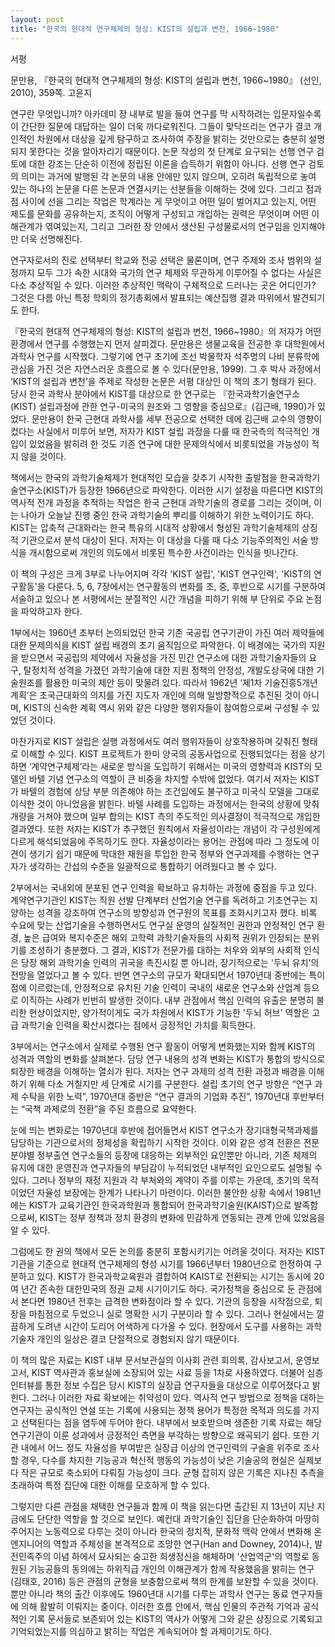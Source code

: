 ```yaml
---
layout: post
title: "한국의 현대적 연구체제의 형성: KIST의 설립과 변천, 1966~1980"
---
```


서평

문만용, 『한국의 현대적 연구체제의 형성: KIST의 설립과 변천, 1966~1980』 (선인, 2010), 359쪽. 고윤지

 연구란 무엇입니까? 아카데미 장 내부로 발을 들여 연구를 막 시작하려는 입문자일수록 이 간단한 질문에 대답하는 일이 더욱 까다로워진다. 그들이 맞닥뜨리는 연구가 결코 개인적인 차원에서 대상을 깊게 탐구하고 조사하여 주장을 밝히는 것만으로는 충분히 설명되지 못한다는 것을 알아차리기 때문이다. 논문 작성의 첫 단계로 요구되는 선행 연구 검토에 대한 강조는 단순히 이전에 정립된 이론을 습득하기 위함이 아니다. 선행 연구 검토의 의미는 과거에 발행된 각 논문의 내용 안에만 있지 않으며, 오히려 독립적으로 놓여 있는 하나의 논문을 다른 논문과 연결시키는 선분들을 이해하는 것에 있다. 그리고 점과 점 사이에 선을 그리는 작업은 학계라는 게 무엇이고 어떤 일이 벌어지고 있는지, 어떤 제도를 문화를 공유하는지, 조직이 어떻게 구성되고 개입하는 권력은 무엇이며 어떤 이해관계가 엮여있는지, 그리고 그러한 장 안에서 생산된 구성물로서의 연구임을 인지해야만 더욱 선명해진다.

 연구자로서의 진로 선택부터 학교와 전공 선택은 물론이며, 연구 주제와 조사 범위의 설정까지 모두 그가 속한 시대와 국가의 연구 체제와 무관하게 이루어질 수 없다는 사실은 다소 추상적일 수 있다. 이러한 추상적인 맥락이 구체적으로 드러나는 곳은 어디인가? 그것은 다름 아닌 특정 학회의 정기총회에서 발표되는 예산집행 결과 따위에서 발견되기도 한다.

 『한국의 현대적 연구체제의 형성: KIST의 설립과 변천, 1966~1980』의 저자가 어떤 환경에서 연구를 수행했는지 먼저 살피겠다. 문만용은 생물교육을 전공한 후 대학원에서 과학사 연구를 시작했다. 그렇기에 연구 초기에 조선 박물학자 석주명의 나비 분류학에 관심을 가진 것은 자연스러운 흐름으로 볼 수 있다(문만용, 1999). 그 후 박사 과정에서 ‘KIST의 설립과 변천’을 주제로 작성한 논문은 서평 대상인 이 책의 초기 형태가 된다. 당시 한국 과학사 분야에서 KIST를 대상으로 한 연구로는 『한국과학기술연구소(KIST) 설립과정에 관한 연구-미국의 원조와 그 영향을 중심으로』(김근배, 1990)가 있었다. 문만용이 한국 근현대 과학사를 세부 전공으로 선택한 데에 김근배 교수의 영향이 컸다는 사실에서 미루어 보면, 저자가 KIST 설립 과정을 다룰 때 한국측의 적극적인 개입이 있었음을 밝히려 한 것도 기존 연구에 대한 문제의식에서 비롯되었을 가능성이 적지 않을 것이다.

 책에서는 한국의 과학기술체제가 현대적인 모습을 갖추기 시작한 출발점을 한국과학기술연구소(KIST)가 등장한 1966년으로 파악한다. 이러한 시기 설정을 따른다면 KIST의 역사적 전개 과정을 추적하는 작업은 한국 근현대 과학기술의 경로를 그리는 것이며, 이는 나아가 오늘날 진행 중인 한국 과학기술의 뿌리를 이해하기 위한 노력이기도 하다. KIST는 압축적 근대화라는 한국 특유의 시대적 상황에서 형성된 과학기술체제의 상징적 기관으로서 분석 대상이 된다. 저자는 이 대상을 다룰 때 다소 기능주의적인 서술 방식을 개시함으로써 개인의 의도에서 비롯된 특수한 사건이라는 인식을 빗나간다.

 이 책의 구성은 크게 3부로 나누어지며 각각 'KIST 설립', 'KIST 연구인력', 'KIST의 연구활동'을 다룬다. 5, 6, 7장에서는 연구활동의 변화를 초, 중, 후반으로 시기를 구분하여 서술하고 있으나 본 서평에서는 분절적인 시간 개념을 피하기 위해 부 단위로 주요 논점을 파악하고자 한다.

 1부에서는 1960년 초부터 논의되었던 한국 기존 국공립 연구기관이 가진 여러 제약들에 대한 문제의식을 KIST 설립 배경의 초기 움직임으로 파악한다. 이 배경에는 국가의 지원을 받으면서 국공립의 제약에서 자율성을 가진 민간 연구소에 대한 과학기술자들의 요구, 탈정치적 성격을 가졌던 과학기술에 대한 지원 정책의 안정성, 개발도상국에 대한 기술원조를 활용한 미국의 제안 등이 맞물려 있다. 따라서 1962년 ‘제1차 기술진흥5개년계획’은 조국근대화의 의지를 가진 지도자 개인에 의해 일방향적으로 추진된 것이 아니며, KIST의 신속한 계획 역시 위와 같은 다양한 행위자들이 참여함으로써 구성될 수 있었던 것이다.

 마찬가지로 KIST 설립은 실행 과정에서도 여러 행위자들이 상호작용하며 갖춰진 형태로 이해할 수 있다. KIST 프로젝트가 한미 양국의 공동사업으로 진행되었다는 점을 상기하면 ‘계약연구체제’라는 새로운 방식을 도입하기 위해서는 미국의 영향력과 KIST의 모델인 바텔 기념 연구소의 역할이 큰 비중을 차지할 수밖에 없었다. 여기서 저자는 KIST가 바텔의 경험에 상당 부분 의존해야 하는 조건임에도 불구하고 미국식 모델을 그대로 이식한 것이 아니었음을 밝힌다. 바텔 사례를 도입하는 과정에서는 한국의 상황에 맞춰 개량을 거쳐야 했으며 일부 합의는 KIST 측의 주도적인 의사결정이 적극적으로 개입한 결과였다. 또한 저자는 KIST가 추구했던 원칙에서 자율성이라는 개념이 각 구성원에게 다르게 해석되었음에 주목하기도 한다. 자율성이라는 용어는 관점에 따라 그 정도에 이견이 생기기 쉽기 때문에 막대한 재원을 투입한 한국 정부와 연구과제를 수행하는 연구자가 생각하는 간섭의 수준을 일괄적으로 통합하기 어려웠다고 볼 수 있다.

 2부에서는 국내외에 분포된 연구 인력을 확보하고 유치하는 과정에 중점을 두고 있다. 계약연구기관인 KIST는 직원 선발 단계부터 산업기술 연구를 독려하고 기초연구는 지양하는 성격을 강조하여 연구소의 방향성과 연구원의 목표를 조화시키고자 했다. 비록 수요에 맞는 산업기술을 수행하면서도 연구실 운영의 실질적인 권한과 안정적인 연구 환경, 높은 급여와 복지수준은 해외 고학력 과학기술자들의 사회적 권위가 인정되는 분위기를 조성하기 충분했다. 그 결과, KIST가 전문가를 대하는 처우와 외부의 사회적 인식은 당장 해외 과학기술 인력의 귀국을 촉진시킬 뿐 아니라, 장기적으로는 '두뇌 유치’의 전망을 열었다고 볼 수 있다. 반면 연구소의 규모가 확대되면서 1970년대 중반에는 특이점에 이르렀는데, 안정적으로 유치된 기술 인력이 국내의 새로운 연구소와 산업계 등으로 이직하는 사례가 빈번히 발생한 것이다. 내부 관점에서 핵심 인력의 유출은 분명히 불리한 현상이었지만, 양가적이게도 국가 차원에서 KIST가 기능한 '두뇌 허브' 역할은 고급 과학기술 인력을 확산시켰다는 점에서 긍정적인 가치를 획득한다.

 3부에서는 연구소에서 실제로 수행된 연구 활동이 어떻게 변화했는지와 함께 KIST의 성격과 역할의 변화를 살펴본다. 담당 연구 내용의 성격 변화는 KIST가 통합의 방식으로 퇴장한 배경을 이해하는 열쇠가 된다. 저자는 연구 과제의 성격 전환 과정과 배경을 이해하기 위해 다소 거칠지만 세 단계로 시기를 구분한다. 설립 초기의 연구 방향은 “연구 과제 수탁을 위한 노력”, 1970년대 중반은 “연구 결과의 기업화 추진”, 1970년대 후반부터는 “국책 과제로의 전환”을 주된 흐름으로 요약한다.

 눈에 띄는 변화로는 1970년대 후반에 접어들면서 KIST 연구소가 장기대형국책과제를 담당하는 기관으로서의 정체성을 확립하기 시작한 것이다. 이와 같은 성격 전환은 전문분야별 정부출연 연구소들의 등장에 대응하는 외부적인 요인뿐만 아니라, 기존 체제의 유지에 대한 운영진과 연구자들의 부담감이 누적되었던 내부적인 요인으로도 설명될 수 있다. 그러나 정부의 재정 지원과 각 부처와의 계약이 주를 이루는 가운데, 초기의 목적이었던 자율성 보장에는 한계가 나타나기 마련이다. 이러한 불안한 상황 속에서 1981년에는 KIST가 교육기관인 한국과학원과 통합되어 한국과학기술원(KAIST)으로 발족함으로써, KIST는 정부 정책과 정치 환경의 변화에 민감하게 연동되는 관계 안에 있었음을 알 수 있다.

 그럼에도 한 권의 책에서 모든 논의를 충분히 포함시키기는 어려울 것이다. 저자는 KIST 기관을 기준으로 현대적 연구체제의 형성 시기를 1966년부터 1980년으로 한정하여 구분하고 있다. KIST가 한국과학교육원과 결합하여 KAIST로 전환되는 시기는 동시에 20여 년간 존속한 대한민국의 정권 교체 시기이기도 하다. 국가정책을 중심으로 둔 관점에서 본다면 1980년 전후는 급격한 변화점이라 할 수 있다. 기관의 등장을 시작점으로, 퇴장을 마침점으로 두었으니 실로 명확한 시기 구분이라 할 수 있다. 그러나 현실에서는 깔끔하게 도려낸 시간이 도리어 어색하게 다가올 수 있다. 현장에서 도구를 사용하는 과학기술자 개인의 일상은 결코 단절적으로 경험되지 않기 때문이다.

 이 책의 많은 자료는 KIST 내부 문서보관실의 이사회 관련 회의록, 감사보고서, 운영보고서, KIST 역사관과 홍보실에 소장되어 있는 사료 등을 1차로 사용하였다. 더불어 심층 인터뷰를 통한 정보 수집은 당시 KIST의 실장급 연구자들을 대상으로 이루어졌다고 밝힌다. 그러나 이러한 자료 확보에는 취약성이 있다. 역사적 연구 방법으로 정책을 대하는 연구자는 공식적인 연설 또는 기록에 사용되는 정책 용어가 특정한 목적과 의도를 가지고 선택된다는 점을 염두에 두어야 한다. 내부에서 보호받으며 생존한 기록 자료는 해당 연구기관이 이룬 성과에서 긍정적인 측면을 부각하는 방향으로 왜곡되기 쉽다. 또한 기관 내에서 어느 정도 자율성을 부여받은 실장급 이상의 연구인력의 구술을 위주로 조사할 경우, 다수를 차지한 기능공과 혁신적 행동의 가능성이 낮은 기술공의 현실은 실제보다 작은 규모로 축소되어 다뤄질 가능성이 크다. 균형 잡히지 않은 기록은 지나친 추측을 초래하여 특정 집단에 대한 이해를 모호하게 할 수 있다.

 그렇지만 다른 관점을 채택한 연구들과 함께 이 책을 읽는다면 출간된 지 13년이 지난 지금에도 단단한 역할을 할 것으로 보인다. 예컨대 과학기술인 집단을 단순화하여 마땅히 주어지는 노동력으로 다루는 것이 아니라 한국의 정치적, 문화적 맥락 안에서 변화해 온 엔지니어의 역할과 주체성을 본격적으로 조망한 연구(Han and Downey, 2014)나, 발전민족주의 이념 하에서 묘사되는 숭고한 희생정신을 해체하며 '산업역군'의 역할로 동원된 기능공들의 동의에는 하위직급 개인의 이해관계가 함께 작용했음을 밝히는 연구(김태호, 2016) 등은 관점의 균형을 보충함으로써 책의 한계를 보완할 수 있을 것이다. 뿐만 아니라 책의 출간 이후에도 1960년대 시기를 다루는 과학사 연구는 동료 연구자들에 의해 활발히 이뤄지는 중이다. 이러한 흐름 안에서, 핵심 인물의 주관적 기억과 공식적인 기록 문서들로 보존되어 있는 KIST의 역사가 어떻게 그와 같은 상징으로 기록되고 기억되었는지를 의심하고 밝히는 작업은 계속되어야 할 과제이기도 하다.
